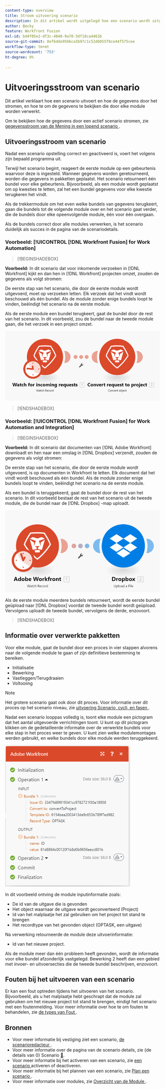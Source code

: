 ```yaml
---
content-type: overview
title: Stroom uitvoering scenario
description: In dit artikel wordt uitgelegd hoe een scenario wordt uitgevoerd en hoe de gegevens erin stromen. Hier wordt ook uitgelegd waar u informatie kunt vinden over uw verwerkte gegevens en hoe u deze kunt lezen.
author: Becky
feature: Workfront Fusion
exl-id: bd4f05e2-df3c-4848-9a70-3df18ca4461b
source-git-commit: 0ef6dde9566ca3b97c1c52d6055f0ce44f575cee
workflow-type: tm+mt
source-wordcount: '753'
ht-degree: 0%

---
```


# Uitvoeringsstroom van scenario

Dit artikel verklaart hoe een scenario uitvoert en hoe de gegevens door het stromen, en hoe te om de gegevens te bekijken die door elke module worden verwerkt.

Om te bekijken hoe de gegevens door een actief scenario stromen, zie [ gegevensstroom van de Mening in een lopend scenario ](/help/workfront-fusion/manage-scenarios/view-scenario-data-flow.md).

## Uitvoeringsstroom van scenario

Nadat een scenario opstelling correct en geactiveerd is, voert het volgens zijn bepaald programma uit.

Terwijl het scenario begint, reageert de eerste module op een gebeurtenis waarvoor deze is ingesteld. Wanneer gegevens worden geretourneerd, worden die gegevens in pakketten geplaatst. Het scenario retourneert één bundel voor elke gebeurtenis. Bijvoorbeeld, als een module wordt geplaatst om op kwesties te letten, zal het een bundel gegevens voor elke kwestie terugkeren het vindt.

Als de trekkermodule om het even welke bundels van gegevens terugkeert, gaan die bundels tot de volgende module over en het scenario gaat verder, die de bundels door elke opeenvolgende module, één voor één overgaan.

Als de bundels correct door alle modules verwerken, is het scenario duidelijk als succes in de pagina van de scenariodetails.

### Voorbeeld: [!UICONTROL [!DNL Workfront Fusion] for Work Automation]

>[!BEGINSHADEBOX]

**Voorbeeld:** In dit scenario dat voor inkomende verzoeken in [!DNL Workfront] kijkt en dan hen in [!DNL Workfront] projecten omzet, zouden de gegevens als volgt stromen:

De eerste stap van het scenario, die door de eerste module wordt uitgevoerd, moet op verzoeken letten. Elk verzoek dat het vindt wordt beschouwd als één bundel. Als de module zonder enige bundels loopt te vinden, beëindigt het scenario na de eerste module.

Als de eerste module een bundel terugkeert, gaat de bundel door de rest van het scenario. In dit voorbeeld, zou de bundel naar de tweede module gaan, die het verzoek in een project omzet.

![ stroom van de Uitvoering van het scenario van Workfront ](assets/example-execution-flow-wf-only.png)

>[!ENDSHADEBOX]

### Voorbeeld: [!UICONTROL [!DNL Workfront Fusion] for Work Automation and Integration]

>[!BEGINSHADEBOX]

**Voorbeeld:** In dit scenario dat documenten van [!DNL Adobe Workfront] downloadt en hen naar een omslag in [!DNL Dropbox] verzendt, zouden de gegevens als volgt stromen:

De eerste stap van het scenario, die door de eerste module wordt uitgevoerd, is op documenten in Workfront te letten. Elk document dat het vindt wordt beschouwd als één bundel. Als de module zonder enige bundels loopt te vinden, beëindigt het scenario na de eerste module.

Als een bundel is teruggekeerd, gaat de bundel door de rest van het scenario. In dit voorbeeld bestaat de rest van het scenario uit de tweede module, die de bundel naar de [!DNL Dropbox] -map uploadt.

![ stroom van de Uitvoering van integratiescenario ](assets/example-execution-flow-wf-dropbox.png)

Als de eerste module meerdere bundels retourneert, wordt de eerste bundel geüpload naar [!DNL Dropbox] voordat de tweede bundel wordt geüpload. Vervolgens uploadt de tweede bundel, vervolgens de derde, enzovoort.

>[!ENDSHADEBOX]

## Informatie over verwerkte pakketten

Voor elke module, gaat de bundel door een proces in vier stappen alvorens naar de volgende module te gaan of zijn definitieve bestemming te bereiken.

* Initialisatie
* Bewerking
* Vastleggen/Terugdraaien
* Voltooiing

>[!NOTE]
>
>Het grotere scenario gaat ook door dit proces. Voor informatie over dit proces op het scenario niveau, zie [ uitvoering Scenario, cycli, en fasen ](/help/workfront-fusion/references/scenarios/scenario-execution-cycles-phases.md).

Nadat een scenario looppas volledig is, toont elke module een pictogram dat het aantal uitgevoerde verrichtingen toont. U kunt op dit pictogram klikken om de gedetailleerde informatie over de verwerkte bundels voor elke stap in het proces weer te geven. U kunt zien welke modulemontages werden gebruikt, en welke bundels door elke module werden teruggekeerd.

![ Verwerkte bundels ](assets/Info-processed-bundles.png)

In dit voorbeeld ontving de module inputinformatie zoals:

* De id van de uitgave die is gevonden
* Het object waarnaar de uitgave wordt geconverteerd (Project)
* Id van het malplaatje het zal gebruiken om het project tot stand te brengen
* Het recordtype van het gevonden object (OPTASK, een uitgave)

Na verwerking retourneerde de module deze uitvoerinformatie:

* Id van het nieuwe project.

Als de module meer dan één probleem heeft gevonden, wordt de informatie voor elke bundel afzonderlijk vastgelegd. Bewerking 2 heeft dan een gebied met invoer- en uitvoersecties die de tweede bundel beschrijven, enzovoort.

## Fouten bij het uitvoeren van een scenario

Er kan een fout optreden tijdens het uitvoeren van het scenario. Bijvoorbeeld, als u het malplaatje hebt geschrapt dat de module zal gebruiken om het nieuwe project tot stand te brengen, eindigt het scenario met een foutenmelding. Voor meer informatie over hoe te om fouten te behandelen, zie [ de types van Fout ](/help/workfront-fusion/references/errors/error-processing.md).

## Bronnen

* Voor meer informatie bij vestiging ziet een scenario, [ de scenarioredacteur ](/help/workfront-fusion/get-started-with-fusion/navigate-fusion/scenario-editor.md).
* Voor meer informatie over de pagina van de scenario details, zie {de details van 0} Scenario [&#128279;](/help/workfront-fusion/get-started-with-fusion/navigate-fusion/scenario-details.md).
* Voor meer informatie bij het activeren van een scenario, zie [ een scenario ](/help/workfront-fusion/manage-scenarios/activate-deactivate-scenarios.md) activeren of deactiveren.
* Voor meer informatie bij het plannen van een scenario, zie [ Plan een scenario ](/help/workfront-fusion/create-scenarios/config-scenarios-settings/schedule-a-scenario.md).
* Voor meer informatie over modules, zie [ Overzicht van de Module ](/help/workfront-fusion/get-started-with-fusion/understand-fusion/module-overview.md).
